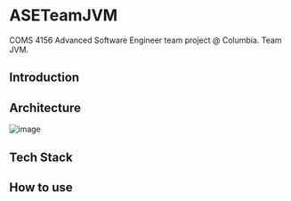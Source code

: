 # ASETeamJVM
COMS 4156 Advanced Software Engineer team project @ Columbia. Team JVM.
## Introduction

## Architecture
![image](https://github.com/Qianhui-Yu/ASETeamJVM/blob/cicd/wehealth/reports/Architecture.jpeg)
## Tech Stack

## How to use
